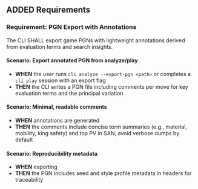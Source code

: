 ## ADDED Requirements
### Requirement: PGN Export with Annotations
The CLI SHALL export game PGNs with lightweight annotations derived from evaluation terms and search insights.

#### Scenario: Export annotated PGN from analyze/play
- **WHEN** the user runs `cli analyze --export-pgn <path>` or completes a `cli play` session with an export flag
- **THEN** the CLI writes a PGN file including comments per move for key evaluation terms and the principal variation

#### Scenario: Minimal, readable comments
- **WHEN** annotations are generated
- **THEN** the comments include concise term summaries (e.g., material, mobility, king safety) and top PV in SAN; avoid verbose dumps by default

#### Scenario: Reproducibility metadata
- **WHEN** exporting
- **THEN** the PGN includes seed and style profile metadata in headers for traceability
